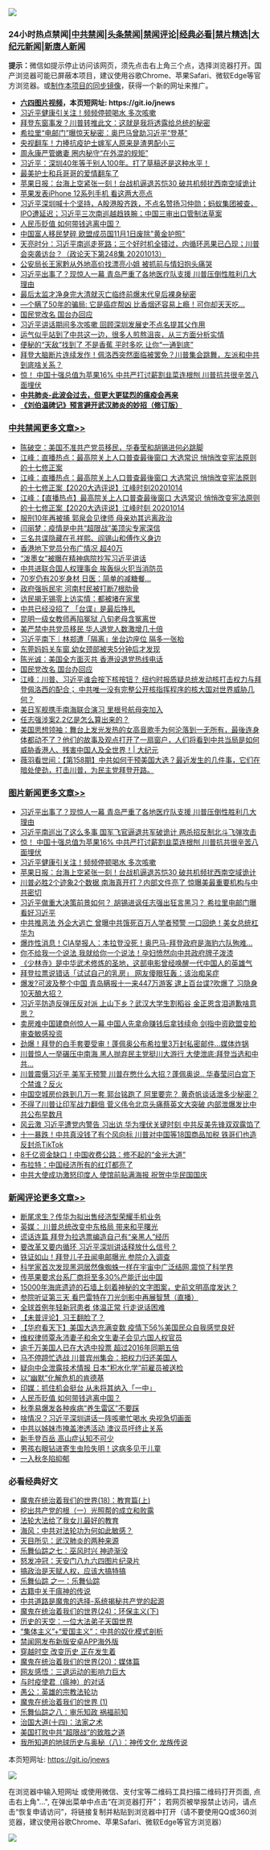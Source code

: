 ![](https://raw.githubusercontent.com/fqnews/bnews/master/64photo/fqnews-qr.jpg)

<div id="tt">
<h3>24小时热点禁闻|<a href="#%E4%B8%AD%E5%85%B1%E7%A6%81%E9%97%BB%E6%9B%B4%E5%A4%9A%E6%96%87%E7%AB%A0">中共禁闻</a>|<a href="#%E5%9B%BE%E7%89%87%E6%96%B0%E9%97%BB%E6%9B%B4%E5%A4%9A%E6%96%87%E7%AB%A0">头条禁闻</a>|<a href="#%E6%96%B0%E9%97%BB%E8%AF%84%E8%AE%BA%E6%9B%B4%E5%A4%9A%E6%96%87%E7%AB%A0">禁闻评论|<a href="#%E5%BF%85%E7%9C%8B%E7%BB%8F%E5%85%B8%E5%A5%BD%E6%96%87">经典必看|<a href="/video.md#%E7%A6%81%E7%89%87%E7%B2%BE%E9%80%89">禁片精选</a>|<a href="https://github.com/fqnews/djy/blob/master/gb/nf1351518.md#1">大纪元新闻</a>|<a href="https://github.com/fqnews/ntdtv/blob/master/gb/prog204.md#1">新唐人新闻</a></h3>
<div><b>提示：</b>微信如提示停止访问该网页，须先点击右上角三个点，选择浏览器打开。国产浏览器可能已屏蔽本项目，建议使用谷歌Chrome、苹果Safari、微软Edge等官方浏览器。或<a href="https://github.com/fqnews/bnews/blob/master/%E5%88%B6%E4%BD%9Cgit%E7%A6%81%E9%97%BB%E9%95%9C%E5%83%8F.md">制作本项目的同步镜像</a>，获得一个新的网址来推广。</div>
<ul>
<li><b><a href="http://d1.bdrive.tk/64.mp4" target="_blank">六四图片视频</a>，本页短网址: https://git.io/jnews</b></li>
<li><a href="/topimagenews/20201014/1413546.md">习近平健康引关注！频频停顿喝水 多次咳嗽</a></li>
<li><a href="/cnnews/20201014/1413528.md">拜登东窗事发？川普转推此文：这就是我将透露给总统的秘密</a></li>
<li><a href="/comments/20201014/1413310.md">希拉里“电邮门”曝惊天秘密：奥巴马曾助习近平“登基”</a></li>
<li><a href="/cnnews/20201014/1413432.md">央视翻车！力捧抗疫护士嫁军人原来是渣男配小三</a></li>
<li><a href="/lifebaike/20201014/1413459.md">周永康严管嫩妻 圈内秘守“在外混的规矩”</a></li>
<li><a href="/bannedvideo/20201014/1413594.md">习近平：深圳40年等于别人100年。打了草稿还是这种水平！</a></li>
<li><a href="/ssgc/20201014/1413303.md">最美护士和兵哥哥的爱情翻车了</a></li>
<li><a href="/topimagenews/20201014/1413454.md">苹果日报：台海上空紧张一刻！台战机逼退苏恺30 破共机频扰西南空域诡计</a></li>
<li><a href="/cnnews/20201014/1413294.md">苹果发表iPhone 12系列手机 看这两大亮点</a></li>
<li><a href="/bannedvideo/20201014/1413577.md">习近平深圳喊十个坚持，A股港股齐跌，不点名赞扬习仲勋；蚂蚁集团被查，IPO遭延迟；习近平三次南巡越趋铁腕；中国三审出口管制法草案</a></li>
<li><a href="/comments/20201014/1413649.md">人民币贬值 如何带钱逃离中国？</a></li>
<li><a href="/cnnews/20201014/1413613.md">中国富人移民梦碎 欧盟成员国11月1日废除"黄金护照"</a></li>
<li><a href="/cbnews/20201014/1413423.md">天亮时分：习近平南巡走死路；三个好时机全错过，内循环恶果已凸现；川普会突袭访台？（政论天下第248集 20201013）</a></li>
<li><a href="/baitai/20201014/1413538.md">公安局长王家黔从外地高价找漂亮小姐 被抓前与情妇抱头痛哭</a></li>
<li><a href="/topimagenews/20201014/1413834.md">习近平出事了？现惊人一幕 青岛严重了各地医疗队支援 川普压倒性胜利几大理由</a></li>
<li><a href="/lifebaike/20201014/1413413.md">最后太监才净身完大清就灭亡临终前爆末代皇后裸身秘密</a></li>
<li><a href="/lifebaike/20201014/1413596.md">—个瞒了50年的骗局: 它是癌症帮凶 比香烟还容易上瘾！可你却天天吃…</a></li>
<li><a href="/cbnews/20201014/1413565.md">国民党改名 国台办回应</a></li>
<li><a href="/headline/20201014/1413637.md">习近平讲话期间多次咳嗽 回顾深圳发展史不点名提其父作用</a></li>
<li><a href="/bannedvideo/20201014/1413503.md">运气似乎站到了中共这一边，很多人煎熬沮丧，从三方面分析实情</a></li>
<li><a href="/health/20201014/1413608.md">便秘的“天敌”找到了 不是香蕉 平时多吃 让你“一通到底”</a></li>
<li><a href="/bannedvideo/20201014/1413532.md">拜登大脑断片连续发作！佩洛西突然面临被罢免？川普集会跳舞，左派和中共到底啥关系？</a></li>
<li><a href="/topimagenews/20201014/1413721.md">惊！ 中国十强总值为苹果16% 中共严打讨薪割韭菜连根刨 川普抗共很辛苦八面埋伏</a></li>
<li><b><a href="/comments/20200211/1275071.md" target="_blank">中共肺炎-此波会过去，但更大更猛烈的瘟疫会再来</a></b></li>
<li><b><a href="/comments/20200207/1272816.md" target="_blank">《刘伯温碑记》预言避开武汉肺炎的妙招（修订版）</a></b></li>
</ul>
</div>

<div class="catlist">
<h3><a href="/cbnews/" target="_blank">中共禁闻</a><span><a href="/cbnews/" target="_blank" rel="nofollow">更多文章>></a></span></h3>
<ul>
<li><a href="/cbnews/20201015/1413862.md" target="_blank">陈破空：美国不准共产党员移民，华春莹和胡锡进何必跳脚</a></li>
<li><a href="/cbnews/20201014/1413789.md" target="_blank">江峰：直播热点：最高院关上人口普查最後窗口 大选常识 悄悄改变宪法原则的十七修正案</a></li>
<li><a href="/cbnews/20201014/1413788.md" target="_blank">江峰：直播热点：最高院关上人口普查最後窗口 大选常识 悄悄改变宪法原则的十七修正案【2020大选评说】江峰时刻20201014</a></li>
<li><a href="/cbnews/20201014/1413787.md" target="_blank">江峰：【直播热点】最高院关上人口普查最後窗口 大选常识 悄悄改变宪法原则的十七修正案【2020大选评说】江峰时刻 20201014</a></li>
<li><a href="/cbnews/20201014/1413781.md" target="_blank">服刑10年再被捕 郭泉会见律师 母亲劝其远离政治</a></li>
<li><a href="/cbnews/20201014/1413764.md" target="_blank">闫丽梦：疫情是中共“超限战”美顶尖专家深信</a></li>
<li><a href="/cbnews/20201014/1413725.md" target="_blank">三名共谍隐藏在孔祥熙、阎锡山和傅作义身边</a></li>
<li><a href="/cbnews/20201014/1413724.md" target="_blank">香港地下党员分布广情况 超40万</a></li>
<li><a href="/cbnews/20201014/1413723.md" target="_blank">“泼墨女”被曝在精神病院抄写习近平讲话</a></li>
<li><a href="/cbnews/20201014/1413678.md" target="_blank">中共进联合国人权理事会 挨轰纵火犯当消防员</a></li>
<li><a href="/cbnews/20201014/1413650.md" target="_blank">70岁仍有20岁身材 日医：简单的减糖餐…</a></li>
<li><a href="/cbnews/20201014/1413641.md" target="_blank">政府强拆民宅 河南村民被打断7根肋骨</a></li>
<li><a href="/cbnews/20201014/1413640.md" target="_blank">访民揭无锡零上访实情：都被堵在家里</a></li>
<li><a href="/cbnews/20201014/1413606.md" target="_blank">中共已经没招了 「台谍」是最后挣扎</a></li>
<li><a href="/cbnews/20201014/1413605.md" target="_blank">昆明一级女教师再陷冤狱 八旬老母含冤离世</a></li>
<li><a href="/cbnews/20201014/1413555.md" target="_blank">美严禁中共党员移民 华人退党人数激增几十倍</a></li>
<li><a href="/cbnews/20201014/1413593.md" target="_blank">习近平南下｜林郑遭「隔离」坐台边座位 隔多一张枱</a></li>
<li><a href="/cbnews/20201014/1413592.md" target="_blank">东莞妈妈关车窗 幼女颈部被夹5分钟后才发现</a></li>
<li><a href="/cbnews/20201014/1413564.md" target="_blank">陈光诚：美国全方面灭共 香港设退党热线电话</a></li>
<li><a href="/cbnews/20201014/1413565.md" target="_blank">国民党改名 国台办回应</a></li>
<li><a href="/cbnews/20201014/1413545.md" target="_blank">江峰：川普、习近平谁会按下核按钮？ 纽约时报质疑总统发动核打击权力与拜登佩洛西的配合； 中共唯一没有完整公开核指挥程序的核大国对世界威胁几何？</a></li>
<li><a href="/cbnews/20201014/1413533.md" target="_blank">美日军舰携手南海联合演习 里根号航母突加入</a></li>
<li><a href="/cbnews/20201014/1413527.md" target="_blank">任志强涉案2.2亿是怎么算出来的？</a></li>
<li><a href="/cbnews/20201014/1413512.md" target="_blank">美国思想领袖：舞台上发光发热的女高音歌手为何沦落到一无所有，最後连身体都动不了？他们的故事及观点打开了一扇窗户，人们将看到中共当局是如何威胁香港人、残害中国人及全世界！| 大纪元</a></li>
<li><a href="/cbnews/20201014/1413511.md" target="_blank">薇羽看世间：【第158期】中共如何干预美国大选？最近发生的几件事，它们在暗处使劲，打击川普，为民主党拜登开路。</a></li>

</ul>
</div>
<div class="catlist">
<h3><a href="/topimagenews/" target="_blank">图片新闻</a><span><a href="/topimagenews/" target="_blank" rel="nofollow">更多文章>></a></span></h3>
<ul>
<li><a href="/topimagenews/20201014/1413834.md" target="_blank">习近平出事了？现惊人一幕 青岛严重了各地医疗队支援 川普压倒性胜利几大理由</a></li>
<li><a href="/topimagenews/20201014/1413822.md" target="_blank">习近平南巡出了这么多事 国军飞官逼退共军破诡计 两杀招反制北斗飞弹攻击</a></li>
<li><a href="/topimagenews/20201014/1413721.md" target="_blank">惊！ 中国十强总值为苹果16% 中共严打讨薪割韭菜连根刨 川普抗共很辛苦八面埋伏</a></li>
<li><a href="/topimagenews/20201014/1413546.md" target="_blank">习近平健康引关注！频频停顿喝水 多次咳嗽</a></li>
<li><a href="/topimagenews/20201014/1413454.md" target="_blank">苹果日报：台海上空紧张一刻！台战机逼退苏恺30 破共机频扰西南空域诡计</a></li>
<li><a href="/topimagenews/20201014/1413242.md" target="_blank">川普必胜2个迹象2个数据 南海真开打？内部文件亮了 惊曝美最重要机构与中共密切</a></li>
<li><a href="/topimagenews/20201013/1413145.md" target="_blank">习近平做重大决策前景如何？ 胡锡进讽任志强出狂言黑习？ 希拉里电邮门曝看好习近平</a></li>
<li><a href="/topimagenews/20201013/1413095.md" target="_blank">中共推恶法 外企大逃亡 曾曝中共饿死百万人学者预警 一口回绝！美女总统杠华为</a></li>
<li><a href="/topimagenews/20201013/1412954.md" target="_blank">爆炸性消息！CIA举报人：本拉登没死！奥巴马-拜登政府是海豹六队殉难…</a></li>
<li><a href="/topimagenews/20201013/1412852.md" target="_blank">你不给我一个说法 我就给你一个说法！孕妇愤然向中共政府牌子泼漆</a></li>
<li><a href="/comments/20201013/1412612.md" target="_blank">《少林寺》是中华武术修炼的圣地，这部电影曾经唤醒一代中国人的英雄气</a></li>
<li><a href="/topimagenews/20201013/1412639.md" target="_blank">拜登拉票说错话「试试自己的乳房」 网友傻眼狂轰：该治痴呆症</a></li>
<li><a href="/topimagenews/20201012/1412597.md" target="_blank">爆发?可波及整个中国 青岛瞒报十一来447万游客 逮上百台谍?吹爆了 习隐身10天酿大招？</a></li>
<li><a href="/topimagenews/20201012/1412563.md" target="_blank">习近平防造反弹压反对派 上山下乡？武汉大学生割稻谷 金正恩含泪道歉啥意思？</a></li>
<li><a href="/topimagenews/20201012/1412531.md" target="_blank">卖房难中国建商创惊人一幕 中国人先拿命赚钱后拿钱续命 剑指中资欧盟变脸审查敏感投资</a></li>
<li><a href="/topimagenews/20201012/1412355.md" target="_blank">劲爆！拜登的白手套要受审！蓬佩奥公布希拉里3万封私密邮件…媒体炸锅</a></li>
<li><a href="/topimagenews/20201012/1412097.md" target="_blank">川普惊人一举碾压中南海 黑人抛弃民主党挺川大游行 大使泄底:拜登当选和中共&#8230;</a></li>
<li><a href="/topimagenews/20201012/1412078.md" target="_blank">川普震慑习近平 美军无预警 川普在憋什么大招？蓬佩奥说.. 华春莹问白宫下个禁谁？反火</a></li>
<li><a href="/topimagenews/20201011/1412001.md" target="_blank">中国空城房价跌到几万一套 郭台铭跑了 阿里要完？ 黄奇帆谈话泄多少秘密？</a></li>
<li><a href="/topimagenews/20201010/1411589.md" target="_blank">不得了川普让印军战力翻倍 菅义伟令北京头痛蔡英文大突破 内部泄爆发比中共公布早数月</a></li>
<li><a href="/topimagenews/20201010/1411550.md" target="_blank">风云激 习近平遭党内警告 习出访 华为埋伏关键时刻 中共反美先锋双双露馅了</a></li>
<li><a href="/topimagenews/20201010/1411497.md" target="_blank">十一暴跌！中共真没钱了有个风向标 川普对中国等18国商品加税 铁哥们也造反封杀TikTok</a></li>
<li><a href="/topimagenews/20201010/1411354.md" target="_blank">8千亿资金缺口！中国收费公路：修不起的“金光大道”</a></li>
<li><a href="/topimagenews/20201010/1411327.md" target="_blank">布拉特：中国经济所有的红灯都亮了</a></li>
<li><a href="/topimagenews/20201010/1411300.md" target="_blank">中共大使成功激怒印度人 使馆前贴满海报 祝贺中华民国国庆</a></li>

</ul>
</div>
<div class="catlist">
<h3><a href="/comments/" target="_blank">新闻评论</a><span><a href="/comments/" target="_blank" rel="nofollow">更多文章>></a></span></h3>
<ul>
<li><a href="/comments/20201015/1413909.md" target="_blank">断尾求生？传华为拟出售经济型荣耀手机业务</a></li>
<li><a href="/comments/20201015/1413908.md" target="_blank">英媒： 川普总统改变中东格局 带来和平曙光</a></li>
<li><a href="/comments/20201015/1413899.md" target="_blank">谎话连篇 拜登为拉选票编造自己有“亲黑人”经历</a></li>
<li><a href="/comments/20201015/1413898.md" target="_blank">要改革又要内循环 习近平深圳讲话释放什么信号？</a></li>
<li><a href="/comments/20201015/1413873.md" target="_blank">铁证如山！拜登儿子丑闻电邮曝光 参院介入调查</a></li>
<li><a href="/comments/20201015/1413872.md" target="_blank">科学家首次发现黑洞居然像蜘蛛一样在宇宙中广泛结网,震惊了科学界</a></li>
<li><a href="/comments/20201015/1413861.md" target="_blank">传苹果要求台系厂商将至多30%产能迁出中国</a></li>
<li><a href="/comments/20201014/1413794.md" target="_blank">15000年海底遗迹的石墙上刻着神秘的文字图案，史前文明高度发达？</a></li>
<li><a href="/comments/20201014/1413732.md" target="_blank">参院听证第三天 看巴雷特在刀光剑影中再展智慧（直播）</a></li>
<li><a href="/comments/20201014/1413707.md" target="_blank">全球首例年轻新冠患者 体温正常 行走说话困难</a></li>
<li><a href="/comments/20201014/1413702.md" target="_blank">【未普评论】习王翻脸了？</a></li>
<li><a href="/comments/20201014/1413701.md" target="_blank">【华府看天下】美国大选充满变数 疫情下56%美国民众自我感觉良好</a></li>
<li><a href="/comments/20201014/1413692.md" target="_blank">维权律师覃永沛妻子和余文生妻子会见六国人权官员</a></li>
<li><a href="/comments/20201014/1413691.md" target="_blank">逾千万美国人已在大选中投票 超过2016年同期五倍</a></li>
<li><a href="/comments/20201014/1413690.md" target="_blank">马不停蹄忙选战 川普宾州集会：把权力归还美国人</a></li>
<li><a href="/comments/20201014/1413689.md" target="_blank">疑向中企泄露技术情报 日本“积水化学”前雇员被送检</a></li>
<li><a href="/comments/20201014/1413675.md" target="_blank">以“幽默”化解危机的肯德基</a></li>
<li><a href="/comments/20201014/1413660.md" target="_blank">印媒：抓住机会挺台 从未将其纳入「一中」</a></li>
<li><a href="/comments/20201014/1413649.md" target="_blank">人民币贬值 如何带钱逃离中国？</a></li>
<li><a href="/comments/20201014/1413639.md" target="_blank">秋季易爆发各种疾病“养生雷区”不要踩</a></li>
<li><a href="/comments/20201014/1413617.md" target="_blank">啥情况？习近平深圳讲话一阵咳嗽忙喝水 央视急切画面</a></li>
<li><a href="/comments/20201014/1413585.md" target="_blank">中共以姊妹市掩盖渗透活动 澳议员吁终止关系</a></li>
<li><a href="/comments/20201014/1413576.md" target="_blank">新手登百岳 高山症认知不可少</a></li>
<li><a href="/comments/20201014/1413574.md" target="_blank">男孩右眼钻进寄生虫险失明！这病多见于儿童</a></li>
<li><a href="/comments/20201014/1413573.md" target="_blank">一入秋冬陷抑郁</a></li>

</ul>
</div>

<div class="catlist">
<h3>必看经典好文</h3>
<ul>
<li><a href="/topimagenews/20180701/965109.md" target="_blank">魔鬼在统治着我们的世界(18)：教育篇(上)</a></li>
<li><a href="/comments/20200629/1352460.md" target="_blank">挖出共产党的根（一）光照帮的成立和败露</a></li>
<li><a href="/cbnews/20200516/1329218.md" target="_blank">法轮大法给了我女儿最好的教育</a></li>
<li><a href="/comments/20191218/1228234.md" target="_blank">海风：中共对法轮功为何如此敏感？</a></li>
<li><a href="/comments/20200816/1381123.md" target="_blank">天目所见：武汉肺炎的两种来源</a></li>
<li><a href="/tculture/20190101/792550.md" target="_blank">乐舞仙踪之七：巫风时兴 神迹渐没</a></li>
<li><a href="/comments/20200604/783200.md" target="_blank">怒发冲冠：天安门八九六四图片纪录片</a></li>
<li><a href="/comments/20200814/1379994.md" target="_blank">搞政治是天赋人权，应该大搞特搞</a></li>
<li><a href="/tculture/20170710/789533.md" target="_blank">乐舞仙踪 之一：乐舞仙踪</a></li>
<li><a href="/ccpdope/20200531/1337409.md" target="_blank">古籍中关于瘟神的传说</a></li>
<li><a href="/comments/20181209/1044543.md" target="_blank">中共道路是魔鬼的选择-系统揭秘共产党的起源</a></li>
<li><a href="/cbnews/20180907/994846.md" target="_blank">魔鬼在统治着我们的世界(24)：环保主义(下)</a></li>
<li><a href="/tculture/20121025/73067.md" target="_blank">历史的天空：一位大法弟子天国世界</a></li>
<li><a href="/comments/20201007/1409565.md" target="_blank">“集体主义”+“爱国主义”：中共的奴化模式剖析</a></li>
<li><a href="/comments/20200627/783266.md" target="_blank">禁闻网发布新版安卓APP海外版</a></li>
<li><a href="/comments/20200626/1259925.md" target="_blank">穿越时空 改变历史 正在发生着</a></li>
<li><a href="/comments/20180725/976787.md" target="_blank">魔鬼在统治着我们的世界(20)：媒体篇</a></li>
<li><a href="/cbnews/20200126/1265515.md" target="_blank">网友感悟：三退运动的影响力巨大</a></li>
<li><a href="/comments/20200327/1301424.md" target="_blank">与时疫使君（瘟神）的对话</a></li>
<li><a href="/comments/20200313/1292991.md" target="_blank">愚公：英雄的宗教法轮功</a></li>
<li><a href="/topimagenews/20180519/944624.md" target="_blank">魔鬼在统治着我们的世界 (1)</a></li>
<li><a href="/tculture/20170717/792953.md" target="_blank">乐舞仙踪之八：审乐知政 祸福前知</a></li>
<li><a href="/cbnews/20180320/916962.md" target="_blank">治国大道(十四)：法家之术</a></li>
<li><a href="/comments/20200731/1372471.md" target="_blank">美国打败中共“超限战”的致胜之道</a></li>
<li><a href="/topimagenews/20180225/905380.md" target="_blank">我所知道的地球历史与奥秘（八）：神传文化 龙族传说</a></li>

</ul>
</div>

本页短网址: https://git.io/jnews

![](https://raw.githubusercontent.com/fqnews/bnews/master/64photo/fqnews-qr.jpg)

在浏览器中输入短网址 或使用微信、支付宝等二维码工具扫描二维码打开页面, 点击右上角"...", 在弹出菜单中点击“在浏览器打开”； 若网页被举报禁止访问，请点击“恢复申请访问”，将链接复制并粘贴到浏览器中打开（请不要使用QQ或360浏览器，建议使用谷歌Chrome、苹果Safari、微软Edge等官方浏览器）

![](https://raw.githubusercontent.com/fqnews/bnews/master/64photo/wx.jpg)
